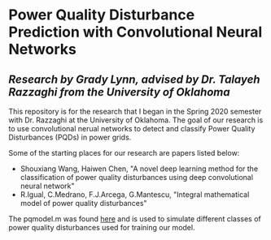 # Power Quality Disturbance Prediction with Convolutional Neural Networks
## _Research by Grady Lynn, advised by Dr. Talayeh Razzaghi from the University of Oklahoma_

This repository is for the research that I began in the Spring 2020 semester with Dr. Razzaghi at the University of Oklahoma.
The goal of our research is to use convolutional nerual networks to detect and classify Power Quality Disturbances (PQDs) in power grids.

Some of the starting places for our research are papers listed below:
- Shouxiang Wang, Haiwen Chen, "A novel deep learning method for the classification of power quality disturbances using deep convolutional neural network"
- R.Igual, C.Medrano, F.J.Arcega, G.Mantescu, "Integral mathematical model of power quality disturbances"

The pqmodel.m was found [here](https://data.mendeley.com/datasets/6kmkk9bjdx/1) and is used to simulate different classes of power quality disturbances used for training our model.
